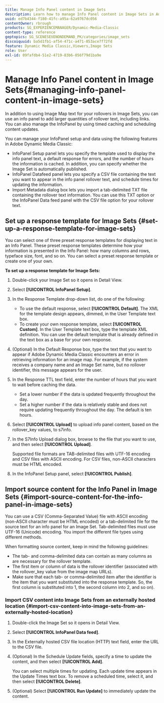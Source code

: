 ```yaml
---
title: Manage Info Panel content in Image Sets
description: Learn how to manage Info Panel content in Image Sets in Adobe Dynamic Media Classic.
uuid: ed7b4344-f180-41fc-a95a-62a9767dc056
contentOwner: rbrough
products: SG_EXPERIENCEMANAGER/Dynamic-Media-Classic
content-type: reference
geptopics: SG_SCENESEVENONDEMAND_PK/categories/image_sets
discoiquuid: ba5d1fb1-af54-471c-a471-853ace7f72fd
feature: Dynamic Media Classic,Viewers,Image Sets
role: User
exl-id: 09fafdb4-51e2-4719-83b6-056f79d1ba9e
---
```

# Manage Info Panel content in Image Sets{#managing-info-panel-content-in-image-sets}

In addition to using Image Map text for your rollovers in Image Sets, you can use an info panel to add larger quantities of rollover text, including links. You can also manage the InfoPanel by using timed caching and scheduling content updates.  
  
You can manage your InfoPanel setup and data using the following features in Adobe Dynamic Media Classic:

* InfoPanel Setup panel lets you specify the template used to display the info panel text, a default response for errors, and the number of hours the information is cached. In addition, you can specify whether the Image Set is automatically published.
* InfoPanel Datafeed panel lets you specify a CSV file containing the text you want to appear in the info panel rollover text, and schedule times for updating the information.
* Import Metadata dialog box lets you import a tab-delimited TXT file containing the rollover text information. You can use this TXT option or the InfoPanel Data feed panel with the CSV file option for your rollover text.

## Set up a response template for Image Sets {#set-up-a-response-template-for-image-sets}

You can select one of three preset response templates for displaying text in an Info Panel. These preset response templates determine how your information is presented in the Info Panel: how many columns and rows, typeface size, font, and so on. You can select a preset response template or create one of your own.

**To set up a response template for Image Sets:**

1. Double-click your Image Set so it opens in Detail View.
1. Select **[!UICONTROL InfoPanel Setup]**.
1. In the Response Template drop-down list, do one of the following:

    * To use the default response, select **[!UICONTROL Default]**. The XML for the template design appears, dimmed, in the User Template text box.
    * To create your own response template, select **[!UICONTROL Custom]**. In the User Template text box, type the template XML definition. You can use the default template that is already defined in the text box as a base for your own response.

1. (Optional) In the Default Response box, type the text that you want to appear if Adobe Dynamic Media Classic encounters an error in retrieving information for an image map. For example, if the system receives a company name and an Image Set name, but no rollover identifier, this message appears for the user.
1. In the Response TTL text field, enter the number of hours that you want to wait before caching the data.

    * Set a lower number if the data is updated frequently throughout the day.
    * Set a higher number if the data is relatively stable and does not require updating frequently throughout the day. The default is ten hours.

1. Select **[!UICONTROL Upload]** to upload info panel content, based on the rollover_key values, to s7info.
1. In the S7Info Upload dialog box, browse to the file that you want to use, and then select **[!UICONTROL Upload]**.

   Supported file formats are TAB-delimited files with UTF-16 encoding and CSV files with ASCII encoding. For CSV files, non-ASCII characters must be HTML encoded.

1. In the InfoPanel Setup panel, select **[!UICONTROL Publish]**.

## Import source content for the Info Panel in Image Sets {#import-source-content-for-the-info-panel-in-image-sets}

You can use a CSV (Comma-Separated Value) file with ASCII encoding (non-ASCII character must be HTML encoded) or a tab-delimited file for the source text for an info panel for an Image Set. Tab-delimited files must use UTF-16 (Unicode) encoding. You import the different file types using different methods.

When formatting source content, keep in mind the following guidelines:

* The tab- and comma-delimited data can contain as many columns as are necessary for the rollover template.
* The first item or column of data is the rollover identifier (associated with the rollover_key value from the image map URLs).
* Make sure that each tab- or comma-delimited item after the identifier is the item that you want substituted into the response template. So, the first column is substituted into $1$, the second column into $2$, and so on).

### Import CSV content into Image Sets from an externally hosted location {#import-csv-content-into-image-sets-from-an-externally-hosted-location}

1. Double-click the Image Set so it opens in Detail View.
1. Select **[!UICONTROL InfoPanel Data feed]**.
1. In the Externally hosted CSV file location (HTTP) text field, enter the URL to the CSV file.
1. (Optional) In the Schedule Update fields, specify a time to update the content, and then select **[!UICONTROL Add]**.

   You can select multiple times for updating. Each update time appears in the Update Times text box. To remove a scheduled time, select it, and then select **[!UICONTROL Delete]**.

1. (Optional) Select **[!UICONTROL Run Update]** to immediately update the content.
